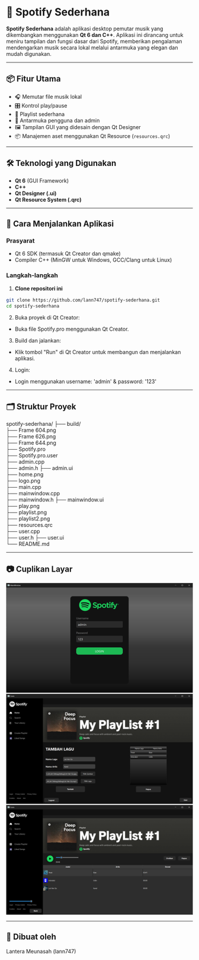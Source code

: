 # 🎵 Spotify Sederhana

**Spotify Sederhana** adalah aplikasi desktop pemutar musik yang dikembangkan menggunakan **Qt 6 dan C++**. Aplikasi ini dirancang untuk meniru tampilan dan fungsi dasar dari Spotify, memberikan pengalaman mendengarkan musik secara lokal melalui antarmuka yang elegan dan mudah digunakan.

---

## 📦 Fitur Utama

- 🎧 Memutar file musik lokal
- 🎛️ Kontrol play/pause
- 🧾 Playlist sederhana
- 👥 Antarmuka pengguna dan admin
- 🖼️ Tampilan GUI yang didesain dengan Qt Designer
- 📦 Manajemen aset menggunakan Qt Resource (`resources.qrc`)

---

## 🛠️ Teknologi yang Digunakan

- **Qt 6** (GUI Framework)
- **C++**
- **Qt Designer (.ui)**
- **Qt Resource System (.qrc)**

---

## 🚀 Cara Menjalankan Aplikasi

### Prasyarat

- Qt 6 SDK (termasuk Qt Creator dan qmake)
- Compiler C++ (MinGW untuk Windows, GCC/Clang untuk Linux)

### Langkah-langkah

1. **Clone repositori ini**

```bash
git clone https://github.com/lann747/spotify-sederhana.git
cd spotify-sederhana
```

2. Buka proyek di Qt Creator:
- Buka file Spotify.pro menggunakan Qt Creator.

3. Build dan jalankan:
- Klik tombol "Run" di Qt Creator untuk membangun dan menjalankan aplikasi.

4. Login:
- Login menggunakan username: 'admin' & password: '123'

---

## 🗂️ Struktur Proyek
spotify-sederhana/
├── build/           
├── Frame 604.png                 
├── Frame 626.png                  
├── Frame 644.png                   
├── Spotify.pro                     
├── Spotify.pro.user               
├── admin.cpp                       
├── admin.h
├── admin.ui                        
├── home.png                        
├── logo.png                     
├── main.cpp                        
├── mainwindow.cpp                 
├── mainwindow.h
├── mainwindow.ui                  
├── play.png                      
├── playlist.png                 
├── playlist2.png                
├── resources.qrc               
├── user.cpp                       
├── user.h
├── user.ui                        
└── README.md  

---

## 📷 Cuplikan Layar
![image1](img/image1.png)
![image2](img/image2.png)
![image3](img/image3.png)

---

## 👤 Dibuat oleh
Lantera Meunasah (lann747)

